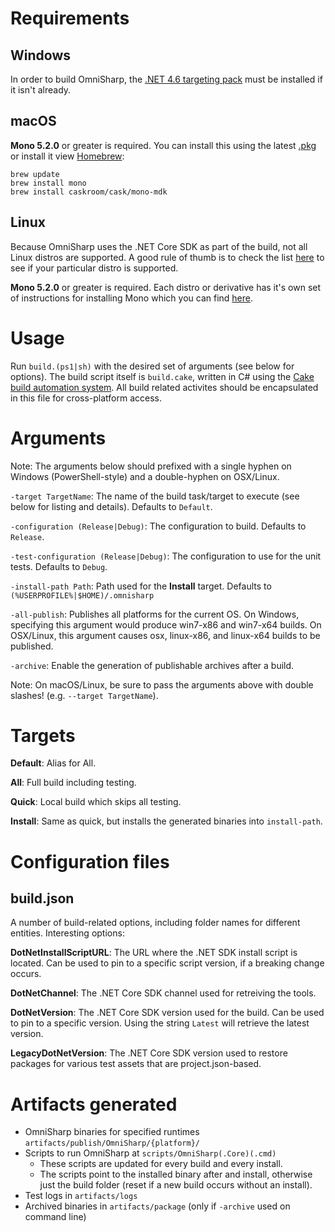 # Requirements

## Windows

In order to build OmniSharp, the [.NET 4.6 targeting pack](http://go.microsoft.com/fwlink/?LinkId=528261) must be installed if it isn't already.

## macOS

**Mono 5.2.0** or greater is required. You can install this using the latest [.pkg](http://www.mono-project.com/download/#download-mac) or install it view [Homebrew](https://brew.sh/):

```
brew update
brew install mono
brew install caskroom/cask/mono-mdk
```

## Linux

Because OmniSharp uses the .NET Core SDK as part of the build, not all Linux distros are supported. A good rule of thumb is to check the list [here](https://www.microsoft.com/net/download/linux) to see if your particular distro is supported.

**Mono 5.2.0** or greater is required. Each distro or derivative has it's own set of instructions for installing Mono which you can find [here](http://www.mono-project.com/download/#download-lin).

# Usage

Run `build.(ps1|sh)` with the desired set of arguments (see below for options).
The build script itself is `build.cake`, written in C# using the [Cake build automation system](http://cakebuild.net/).
All build related activites should be encapsulated in this file for cross-platform access.

# Arguments

Note: The arguments below should prefixed with a single hyphen on Windows (PowerShell-style) and a double-hyphen on OSX/Linux.

  `-target TargetName`: The name of the build task/target to execute (see below for listing and details).
    Defaults to `Default`.

  `-configuration (Release|Debug)`: The configuration to build.
    Defaults to `Release`.

  `-test-configuration (Release|Debug)`: The configuration to use for the unit tests.
    Defaults to `Debug`.

  `-install-path Path`: Path used for the **Install** target.
    Defaults to `(%USERPROFILE%|$HOME)/.omnisharp`

  `-all-publish`: Publishes all platforms for the current OS. On Windows, specifying this argument would produce win7-x86 and win7-x64 builds. On OSX/Linux, this argument causes osx, linux-x86, and linux-x64 builds to be published.

  `-archive`: Enable the generation of publishable archives after a build.

Note: On macOS/Linux, be sure to pass the arguments above with double slashes! (e.g. `--target TargetName`).

# Targets

**Default**: Alias for All.

**All**: Full build including testing.

**Quick**: Local build which skips all testing.

**Install**: Same as quick, but installs the generated binaries into `install-path`.

# Configuration files

## build.json

A number of build-related options, including folder names for different entities. Interesting options:

**DotNetInstallScriptURL**: The URL where the .NET SDK install script is located.
  Can be used to pin to a specific script version, if a breaking change occurs.

**DotNetChannel**: The .NET Core SDK channel used for retreiving the tools.

**DotNetVersion**: The .NET Core SDK version used for the build. Can be used to pin to a specific version.
  Using the string `Latest` will retrieve the latest version.

**LegacyDotNetVersion**: The .NET Core SDK version used to restore packages for various test assets that are project.json-based.

# Artifacts generated

* OmniSharp binaries for specified runtimes `artifacts/publish/OmniSharp/{platform}/`
* Scripts to run OmniSharp at `scripts/OmniSharp(.Core)(.cmd)`
  * These scripts are updated for every build and every install.
  * The scripts point to the installed binary after and install, otherwise just the build folder (reset if a new build occurs without an install).
* Test logs in `artifacts/logs`
* Archived binaries in `artifacts/package` (only if `-archive` used on command line)

